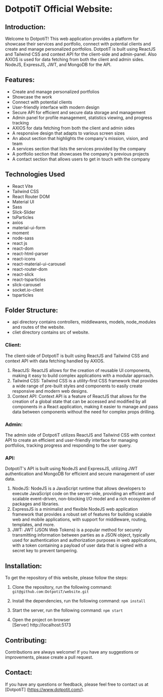 # DotpotiT Official Website:

## Introduction:

Welcome to DotpotiT! This web application provides a platform for showcase their services and portfolio, connect with potential clients and create and manage personalized portfolios. DotpotiT is built using ReactJS and Tailwind CSS and context API for the client-side and admin-panel. Also AXIOS is used for data fetching from both the client and admin sides. NodeJS, ExpressJS, JWT, and MongoDB for the API. 

## Features:

- Create and manage personalized portfolios
- Showcase the work
- Connect with potential clients
- User-friendly interface with modern design
- Secure API for efficient and secure data storage and management
- Admin panel for profile management, statistics viewing, and progress tracking
- AXIOS for data fetching from both the client and admin sides 
- A responsive design that adapts to various screen sizes
- An about section that highlights the company's mission, vision, and team
- A services section that lists the services provided by the company
- A portfolio section that showcases the company's previous projects
- A contact section that allows users to get in touch with the company

## Technologies Used

- React Vite
- Tailwind CSS
- React Router DOM
- Material UI
- Sass
- Slick-Slider 
- tsParticles
- axios
- material-ui-form
- moment
- node-sass
- react js
- react-dom
- react-html-parser
- react-icons
- react-material-ui-carousel
- react-router-dom
- react-slick
- react-tsparticles
- slick-carousel
- socket.io-client
- tsparticles
## Folder Structure:
- api directory contains controllers, middlewares, models, node_modules and routes of the website.
- cliet directory contains src of website.
### Client:  

The client-side of DotpotiT is built using ReactJS and Tailwind CSS and context API with data fetching handled by AXIOS. 

1. ReactJS: ReactJS allows for the creation of reusable UI components, making it easy to build complex applications with a modular approach.
2. Tailwind CSS: Tailwind CSS is a utility-first CSS framework that provides a wide range of pre-built styles and components to easily create responsive and modern web designs.
3. Context API: Context API is a feature of ReactJS that allows for the creation of a global state that can be accessed and modified by all components in a React application, making it easier to manage and pass data between components without the need for complex props drilling.
### Admin:
The admin side of DotpotiT utilizes ReactJS and Tailwind CSS with context API to create an efficient and user-friendly interface for managing portfolios, tracking progress and responding to the user query.

### API:
    
DotpotiT's API is built using NodeJS and ExpressJS, utilizing JWT authentication and MongoDB for efficient and secure management of user data.

1. NodeJS: NodeJS is a JavaScript runtime that allows developers to execute JavaScript code on the server-side, providing an efficient and scalable event-driven, non-blocking I/O model and a rich ecosystem of packages and libraries.
2. ExpressJS is a minimalist and flexible NodeJS web application framework that provides a robust set of features for building scalable web and mobile applications, with support for middleware, routing, templates, and more.
3. JWT: JWT (JSON Web Tokens) is a popular method for securely transmitting information between parties as a JSON object, typically used for authentication and authorization purposes in web applications, with a token containing a payload of user data that is signed with a secret key to prevent tampering.

## Installation:

To get the repository of this website, please follow  the steps:

1. Clone the repository, run the following command:
    `git@github.com:DotpotiT/website.git`

2. Install the dependencies, run the following command:
    `npm install`

3. Start the server, run the following command:
    `npm start`

4. Open the project on browser  
    [Server] http://localhost:5173

## Contributing:

Contributions are always welcome! If you have any suggestions or improvements, please create a pull request.

## Contact:

If you have any questions or feedback, please feel free to contact us at [DotpotiT] (https://www.dotpotit.com/).
